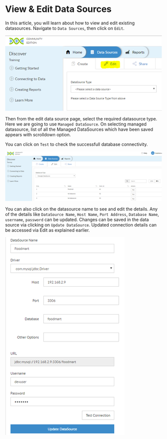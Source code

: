 # View & Edit Data Sources

In this article, you will learn about how to view and edit existing datasources. 
Navigate to `Data Sources`, then click on `Edit`.

![datasource5](_media/DataSource/datasource5.png)

Then from the edit data source page, select the required datasource type. Here we are going to use `Managed DataSource`. On selecting managed datasource, list of all the Managed DataSources which have been saved appears with scrolldown option. 

You can click on `Test` to check the successfull database connectivity.

![datasource6](_media/DataSource/datasource6.png)

You can also click on the datasource name to see and edit the details. Any of the details like `DataSource Name`, `Host Name`, `Port Address`, `Database Name`, `username`, `password` can be updated. Changes can be saved in the data source via clicking on `Update DataSource`. Updated connection details can be accessed via Edit as explained earlier.

![datasource7](_media/DataSource/datasource7.png)